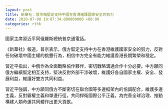 ```yaml
---
layout: post
title: 新華社：普京稱堅定支持中國在香港維護國家安全的努力
date: 2020-07-08 19:07:34.000000000 +08:00
categories: rthk
---
```


國家主席習近平同俄羅斯總統普京通電話。

《新華社》報道，普京表示，俄方堅定支持中方在香港維護國家安全的努力，反對任何破壞中國主權的挑釁行為，相信中方完全有能力維護香港長期繁榮和穩定。

習近平指出，中俄作為全面戰略協作夥伴，密切戰略溝通合作十分必要。中方願同俄方繼續堅定相互支持，堅決反對外部干涉破壞，維護好各自國家主權、安全、發展利益，維護好雙方共同利益。

習近平強調，中方願同俄方不斷密切在聯合國等多邊框架內的協調配合，維護多邊主義，反對霸權主義和單邊行徑，共同捍衛國際公平正義，為完善全球治理、推動構建人類命運共同體作出更大貢獻。
